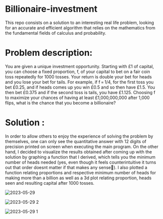# Billionaire-investment
This repo consists on a solution to an interesting real life problem, looking for an accurate and efficient algorithm that relies on the mathematics from the fundamental fields of calculus and probability.

# Problem description: 
You are given a unique investment opportunity.
Starting with £1 of capital, you can choose a fixed proportion, f, of your capital to bet on a fair coin toss repeatedly for 1000 tosses.
Your return is double your bet for heads and you lose your bet for tails.
For example, if f = 1/4, for the first toss you bet £0.25, and if heads comes up you win £0.5 and so then have £1.5. You then bet £0.375 and if the second toss is tails, you have £1.125.
Choosing f to maximize your chances of having at least £1,000,000,000 after 1,000 flips, what is the chance that you become a billionaire?

# Solution :
In order to allow others to enjoy the experience of solving the problem by themselves, one can only see the quantitative answer with 12 digits of precision printed on screen when executing the main program. On the other hand, I decided to visualize the results obtained after coming up with the solution by graphing a function that I derived, which tells you the minimum number of heads needed (yes, even though it feels counterintuitive it turns
out that order doesnt matter if that makes any sense🫢). I also plotted a function relating proportions and respective minimum number of heads for making more than a billion as well as a 3d plot relating proportion, heads seen and resulting capital after 1000 tosses.


![2023-05-29](https://github.com/Panithecracker/Billionaire-investment/assets/97905110/bac57965-2ec4-4c51-9de8-a0152a5e5644)

![2023-05-29 2](https://github.com/Panithecracker/Billionaire-investment/assets/97905110/22337ccb-db2e-4d94-90c6-9e8e4681c679)

![2023-05-29 1](https://github.com/Panithecracker/Billionaire-investment/assets/97905110/350a62c8-92d8-4a65-b71f-65b75e133318)

